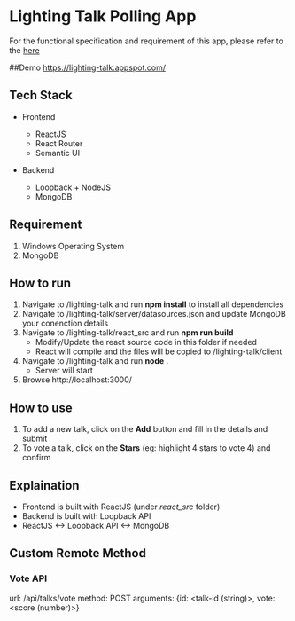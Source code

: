 # Lighting Talk Polling App

For the functional specification and requirement of this app, please refer to the [here](https://github.com/clho40/test-fullstack)

##Demo
https://lighting-talk.appspot.com/

## Tech Stack
- Frontend
    - ReactJS
    - React Router
    - Semantic UI

- Backend
    - Loopback + NodeJS
    - MongoDB

## Requirement
1. Windows Operating System
2. MongoDB

## How to run
1. Navigate to /lighting-talk and run **npm install** to install all dependencies
2. Navigate to /lighting-talk/server/datasources.json and update MongoDB your conenction details
3. Navigate to /lighting-talk/react_src and run **npm run build**
    - Modify/Update the react source code in this folder if needed
    - React will compile and the files will be copied to /lighting-talk/client
4. Navigate to /lighting-talk and run **node .**
    - Server will start
5. Browse http://localhost:3000/

## How to use
1. To add a new talk, click on the **Add** button and fill in the details and submit
2. To vote a talk, click on the **Stars** (eg: highlight 4 stars to vote 4) and confirm

## Explaination
- Frontend is built with ReactJS (under *react_src* folder)
- Backend is built with Loopback API
- ReactJS <-> Loopback API <-> MongoDB

## Custom Remote Method
### Vote API
url: /api/talks/vote
method: POST
arguments: {id: <talk-id (string)>, vote: <score (number)>}